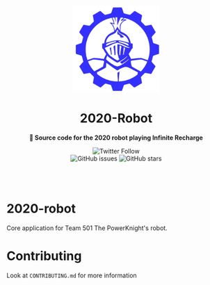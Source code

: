 <div align="center">
	<a href="http://powerknights.com/">
		<img src="./powerknightsLogo.png" width="200" height="200">
	</a>
	<h1>2020-Robot</h1>
	<p>
		<b>🤖 Source code for the 2020 robot playing Infinite Recharge</b>
	</p>
    <img alt="Twitter Follow" src="https://img.shields.io/twitter/follow/PowerKnights501?style=social">
    <br>
    <img alt="GitHub issues" src="https://img.shields.io/github/issues/Team-501-The-PowerKnights/2020-robot">
    <img alt="GitHub stars" src="https://img.shields.io/github/stars/Team-501-The-PowerKnights/2020-Robot?style=social">
    <br>
	<br>
	<br>
	<br>
</div>

# 2020-robot

Core application for Team 501 The PowerKnight's robot.

# Contributing

Look at `CONTRIBUTING.md` for more information
